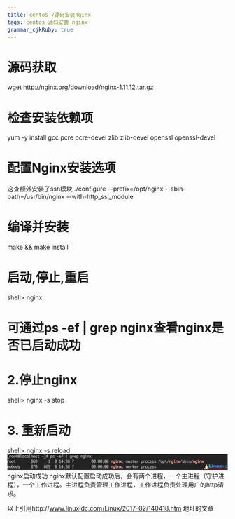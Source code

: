 ```yaml
---
title: centos 7源码安装nginx
tags: centos 源码安装 nginx
grammar_cjkRuby: true
---
```

# 源码获取
wget http://nginx.org/download/nginx-1.11.12.tar.gz
# 检查安装依赖项
yum -y install gcc pcre pcre-devel zlib zlib-devel openssl openssl-devel

# 配置Nginx安装选项
这查额外安装了ssh模块
./configure --prefix=/opt/nginx --sbin-path=/usr/bin/nginx  --with-http_ssl_module

# 编译并安装

make && make install

# 启动,停止,重启
shell> nginx
# 可通过ps -ef | grep nginx查看nginx是否已启动成功
# 2.停止nginx
shell> nginx -s stop
# 3. 重新启动
shell> nginx -s reload
![enter description here][1]
nginx启动成功
nginx默认配置启动成功后，会有两个进程，一个主进程（守护进程），一个工作进程。主进程负责管理工作进程，工作进程负责处理用户的http请求。

以上引用http://www.linuxidc.com/Linux/2017-02/140418.htm  地址的文章

  [1]: ./images/1490952140311.jpg "1490952140311"